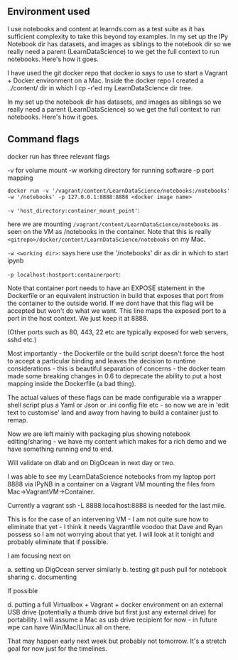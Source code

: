 ## Environment used

I use notebooks and content at learnds.com as a test suite as it has sufficient
complexity to take this beyond toy examples.  In my set up the IPy Notebook dir
has datasets, and images as siblings to the notebook dir so we really need a
parent (LearnDataScience) to we get the full context to run notebooks. Here's
how it goes.

I have used the git docker repo that docker.io says to use to start a Vagrant +
Docker environment on a Mac.  Inside the docker repo I created a ../content/ dir
in which I cp -r'ed my LearnDataScience dir tree.

In my set up the notebook dir has datasets, and images as siblings so we really
need a parent (LearnDataScience) so we get the full context to run notebooks.
Here's how it goes.

## Command flags

docker run has three relevant flags

-v for volume mount
-w working directory for running software
-p port mapping

`docker run -v '/vagrant/content/LearnDataScience/notebooks:/notebooks' -w '/notebooks' -p 127.0.0.1:8888:8888 <docker image name>`

`-v 'host_directory:container_mount_point'`:

here we are mounting `/vagrant/content/LearnDataScience/notebooks` as seen on
the VM as /notebooks in the container. Note that this is really
`<gitrepo>/docker/content/LearnDataScience/notebooks` on my Mac. 

`-w <working dir>`:
says here use the '/notebooks' dir as dir in which to start ipynb

`-p localhost:hostport:containerport`: 

Note that container port needs to have an EXPOSE statement in the Dockerfile or
an equivalent instruction in build  that exposes that port from the container to
the outside world. If we dont have that this flag will be accepted but won't do
what we want.  This line maps the exposed port to a port in the host context. We
just keep it at 8888.

(Other ports such as 80, 443, 22 etc are typically exposed for web servers, sshd
etc.)

Most importantly - the Dockerfile or the build script doesn't force the host to
accept a particular binding and leaves the decision to runtime considerations -
this is beautiful separation of concerns - the docker team made some breaking
changes in 0.6 to deprecate the ability to put a host mapping inside the
Dockerfile (a bad thing).

The actual values of these flags can be made configurable via a wrapper shell
script plus a Yaml or Json or .ini config file etc - so now we are in 'edit text
to customise' land and away from having to build a container just to remap.

Now we are left mainly with packaging plus showing notebook editing/sharing - we
have my content which makes for a rich demo and we have something running end to
end.

Will validate on dlab and on DigOcean in next day or two.

I was able to see my LearnDataScience notebooks from my laptop port 8888 via
IPyNB in a container on a Vagrant VM mounting the files from
Mac->VagrantVM->Container.

Currently a vagrant ssh -L 8888:localhost:8888 is needed for the last mile.

This is for the case of an intervening VM - I am not quite sure how to eliminate
that yet - I think it needs Vagrantfile voodoo that Dave and Ryan possess so I
am not worrying about that yet.  I will look at it tonight and probably
eliminate that if possible.

I am focusing next on 

a. setting up DigOcean server similarly
b. testing git push pull for notebook sharing
c. documenting 

If possible

d. putting a full Virtualbox + Vagrant + docker environment on an external USB
   drive (potentially a thumb drive but first just any external drive) for
   portability.  I will assume a Mac as usb drive recipient for now - in future
   wpe can have Win/Mac/Linux all on there.

That may happen early next week but probably not tomorrow.  It's a stretch goal
for now just for the timelines.

